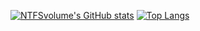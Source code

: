 [![NTFSvolume's GitHub stats](https://github-readme-stats.vercel.app/api?username=NTFSvolume&show_icons=true&rank_icon=percentile&theme=transparent&card_width=400&show=reviews,discussions_answered,prs_merged_percentage)](https://github.com/NTFSvolume/NTFSvolume)
[![Top Langs](https://github-readme-stats.vercel.app/api/top-langs/?username=NTFSvolume&theme=transparent&card_width=400&layout=normal)](https://github.com/NTFSvolume/NTFSvolume)
